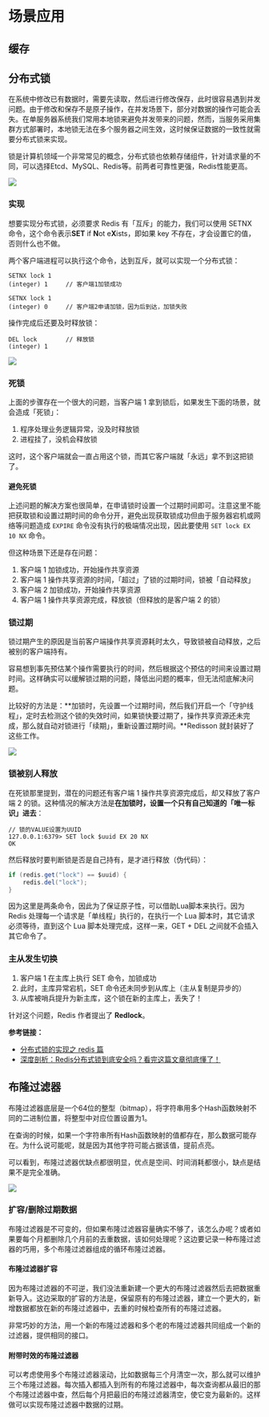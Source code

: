 # 场景应用



## 缓存





## 分布式锁

在系统中修改已有数据时，需要先读取，然后进行修改保存，此时很容易遇到并发问题。由于修改和保存不是原子操作，在并发场景下，部分对数据的操作可能会丢失。在单服务器系统我们常用本地锁来避免并发带来的问题，然而，当服务采用集群方式部署时，本地锁无法在多个服务器之间生效，这时候保证数据的一致性就需要分布式锁来实现。

锁是计算机领域一个非常常见的概念，分布式锁也依赖存储组件，针对请求量的不同，可以选择Etcd、MySQL、Redis等。前两者可靠性更强，Redis性能更高。

![](https://images.yingwai.top/picgo/20210726221237.png)

### 实现

想要实现分布式锁，必须要求 Redis 有「互斥」的能力，我们可以使用 SETNX 命令，这个命令表示**SET** if **N**ot e**X**ists，即如果 key 不存在，才会设置它的值，否则什么也不做。

两个客户端进程可以执行这个命令，达到互斥，就可以实现一个分布式锁：

```shell
SETNX lock 1
(integer) 1		// 客户端1加锁成功

SETNX lock 1
(integer) 0		// 客户端2申请加锁，因为后到达，加锁失败
```

操作完成后还要及时释放锁：

```shell
DEL lock 		// 释放锁
(integer) 1
```

![](https://images.yingwai.top/picgo/20210726222219.jpg)

### 死锁

上面的步骤存在一个很大的问题，当客户端 1 拿到锁后，如果发生下面的场景，就会造成「死锁」：

1. 程序处理业务逻辑异常，没及时释放锁
2. 进程挂了，没机会释放锁

这时，这个客户端就会一直占用这个锁，而其它客户端就「永远」拿不到这把锁了。

#### 避免死锁

上述问题的解决方案也很简单，在申请锁时设置一个过期时间即可。注意这里不能把获取锁和设置过期时间的命令分开，避免出现获取锁成功但由于服务器宕机或网络等问题造成 `EXPIRE` 命令没有执行的极端情况出现，因此要使用 `SET lock EX 10 NX` 命令。

但这种场景下还是存在问题：

1. 客户端 1 加锁成功，开始操作共享资源
2. 客户端 1 操作共享资源的时间，「超过」了锁的过期时间，锁被「自动释放」
3. 客户端 2 加锁成功，开始操作共享资源
4. 客户端 1 操作共享资源完成，释放锁（但释放的是客户端 2 的锁）

### 锁过期

锁过期产生的原因是当前客户端操作共享资源耗时太久，导致锁被自动释放，之后被别的客户端持有。

容易想到事先预估某个操作需要执行的时间，然后根据这个预估的时间来设置过期时间。这样确实可以缓解锁过期的问题，降低出问题的概率，但无法彻底解决问题。

比较好的方法是：**加锁时，先设置一个过期时间，然后我们开启一个「守护线程」，定时去检测这个锁的失效时间，如果锁快要过期了，操作共享资源还未完成，那么就自动对锁进行「续期」，重新设置过期时间。**Redisson 就封装好了这些工作。

![](https://images.yingwai.top/picgo/20210727172117.jpg)

### 锁被别人释放

在死锁那里提到，潜在的问题还有客户端 1 操作共享资源完成后，却又释放了客户端 2 的锁。这种情况的解决方法是**在加锁时，设置一个只有自己知道的「唯一标识」进去**：

```shell
// 锁的VALUE设置为UUID
127.0.0.1:6379> SET lock $uuid EX 20 NX
OK
```

然后释放时要判断锁是否是自己持有，是才进行释放（伪代码）：

```java
if (redis.get("lock") == $uuid) {
    redis.del("lock");
}
```

因为这里是两条命令，因此为了保证原子性，可以借助Lua脚本来执行。因为 Redis 处理每一个请求是「单线程」执行的，在执行一个 Lua 脚本时，其它请求必须等待，直到这个 Lua 脚本处理完成，这样一来，GET + DEL 之间就不会插入其它命令了。

### 主从发生切换

1. 客户端 1 在主库上执行 SET 命令，加锁成功
2. 此时，主库异常宕机，SET 命令还未同步到从库上（主从复制是异步的）
3. 从库被哨兵提升为新主库，这个锁在新的主库上，丢失了！

针对这个问题，Redis 作者提出了 **Redlock**。



**参考链接：**

* [分布式锁的实现之 redis 篇](https://xiaomi-info.github.io/2019/12/17/redis-distributed-lock/)
* [深度剖析：Redis分布式锁到底安全吗？看完这篇文章彻底懂了！](http://kaito-kidd.com/2021/06/08/is-redis-distributed-lock-really-safe/)



## 布隆过滤器

布隆过滤器底层是一个64位的整型（bitmap），将字符串用多个Hash函数映射不同的二进制位置，将整型中对应位置设置为1。

在查询的时候，如果一个字符串所有Hash函数映射的值都存在，那么数据可能存在。为什么说可能呢，就是因为其他字符可能占据该值，提前点亮。

可以看到，布隆过滤器优缺点都很明显，优点是空间、时间消耗都很小，缺点是结果不是完全准确。

![](https://images.yingwai.top/picgo/202108172112093.png)

### 扩容/删除过期数据

布隆过滤器是不可变的，但如果布隆过滤器容量确实不够了，该怎么办呢？或者如果要每个月都删除几个月前的去重数据，该如何处理呢？这边要记录一种布隆过滤器的巧用，多个布隆过滤器组成的循环布隆过滤器。

#### 布隆过滤器扩容

因为布隆过滤器的不可逆，我们没法重新建一个更大的布隆过滤器然后去把数据重新导入。这边采取的扩容的方法是，保留原有的布隆过滤器，建立一个更大的，新增数据都放在新的布隆过滤器中，去重的时候检查所有的布隆过滤器。

非常巧妙的方法，用一个新的布隆过滤器和多个老的布隆过滤器共同组成一个新的过滤器，提供相同的接口。

#### 附带时效的布隆过滤器

可以考虑使用多个布隆过滤器滚动，比如数据每三个月清空一次，那么就可以维护三个布隆过滤器。每次插入都插入到所有的布隆过滤器中，每次查询都从最旧的那个布隆过滤器中查，然后每个月把最旧的布隆过滤器清空，使它变为最新的。这样做可以实现布隆过滤器中数据的过期。

